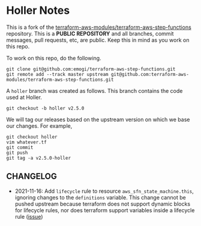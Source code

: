 # Holler Notes
This is a fork of the [terraform-aws-modules/terraform-aws-step-functions](https://github.com/terraform-aws-modules/terraform-aws-step-functions) repository. This is a **PUBLIC REPOSITORY** and all branches, commit messages, pull requests, etc, are public. Keep this in mind as you work on this repo.


To work on this repo, do the following.

```
git clone git@github.com:emogi/terraform-aws-step-functions.git
git remote add --track master upstream git@github.com:terraform-aws-modules/terraform-aws-step-functions.git
```

A `holler` branch was created as follows. This branch contains the code used at Holler.

```
git checkout -b holler v2.5.0
```

We will tag our releases based on the upstream version on which we base our changes. For example,

```
git checkout holler
vim whatever.tf
git commit
git push
git tag -a v2.5.0-holler
```

## CHANGELOG
* 2021-11-16: Add `lifecycle` rule to resource `aws_sfn_state_machine.this`, ignoring changes to the `definitions` variable. This change cannot be pushed upstream because terraform does not support dynamic blocks for lifecycle rules, nor does terraform support variables inside a lifecycle rule ([issue](https://github.com/hashicorp/terraform/issues/3116))
